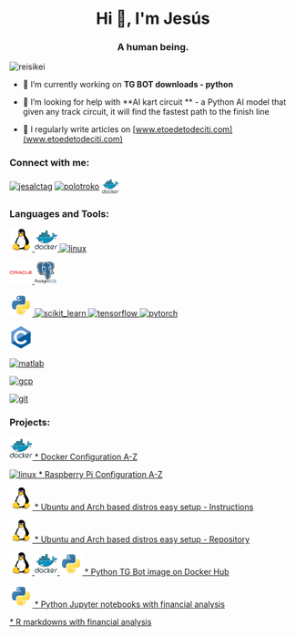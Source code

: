 <h1 align="center">Hi 👋, I'm Jesús</h1>
<h3 align="center">A human being.</h3>

<p align="left"> <img src="https://komarev.com/ghpvc/?username=reisikei&label=Profile%20views&color=0e75b6&style=flat" alt="reisikei" /> </p>

- 🔭 I’m currently working on **TG BOT downloads - python**

- 🤝 I’m looking for help with **AI kart circuit ** - a Python AI model that given any track circuit, it will find the fastest path to the finish line

- 📝 I regularly write articles on [www.etoedetodeciti.com](www.etoedetodeciti.com)

<h3 align="left">Connect with me:</h3>
<p align="left">
<a href="https://linkedin.com/in/jesalctag" target="blank"><img align="center" src="https://raw.githubusercontent.com/rahuldkjain/github-profile-readme-generator/master/src/images/icons/Social/linked-in-alt.svg" alt="jesalctag" height="30" width="40" /></a> 
<a href="https://www.codewars.com/users/polotroko/badges/large" target="blank"><img align="center" src="https://raw.githubusercontent.com/reisikei/reisikei/main/src/logocodewars.svg" alt="polotroko" height="30" width="30" /></a> 
<a href="https://hub.docker.com/u/reisikei/" target="_blank"><img align="center" src="https://raw.githubusercontent.com/devicons/devicon/master/icons/docker/docker-original-wordmark.svg" alt="docker" width="30" height="30"/> </a>




</p>

<h3 align="left">Languages and Tools:</h3>
<p align="left"> 
    

<p><a href="https://www.linux.org/" target="_blank"> <img src="https://raw.githubusercontent.com/devicons/devicon/master/icons/linux/linux-original.svg" alt="linux" width="40" height="40"/> </a>
<a href="https://www.docker.com/" target="_blank"> <img src="https://raw.githubusercontent.com/devicons/devicon/master/icons/docker/docker-original-wordmark.svg" alt="docker" width="40" height="40"/> </a>
<a href="https://www.raspberrypi.org/" target="_blank"> <img src="https://raw.githubusercontent.com/reisikei/reisikei/main/src/Raspberry_Pi_Logo.svg" alt="linux" width="30" height="30"/>
<p>
    

<p><a href="https://www.oracle.com/" target="_blank"> <img src="https://raw.githubusercontent.com/devicons/devicon/master/icons/oracle/oracle-original.svg" alt="oracle" width="40" height="40"/> </a> 
<a href="https://www.postgresql.org" target="_blank"> <img src="https://raw.githubusercontent.com/devicons/devicon/master/icons/postgresql/postgresql-original-wordmark.svg" alt="postgresql" width="40" height="40"/> </a>

<p>
<a href="https://www.python.org" target="_blank"> <img src="https://raw.githubusercontent.com/devicons/devicon/master/icons/python/python-original.svg" alt="python" width="40" height="40"/> </a> 
<a href="https://scikit-learn.org/" target="_blank"> <img src="https://upload.wikimedia.org/wikipedia/commons/0/05/Scikit_learn_logo_small.svg" alt="scikit_learn" width="40" height="40"/> </a> 
<a href="https://www.tensorflow.org" target="_blank"> <img src="https://www.vectorlogo.zone/logos/tensorflow/tensorflow-icon.svg" alt="tensorflow" width="40" height="40"/> </a> 
<a href="https://pytorch.org/" target="_blank"> <img src="https://www.vectorlogo.zone/logos/pytorch/pytorch-icon.svg" alt="pytorch" width="40" height="40"/> </a> 

<p><a href="https://www.cprogramming.com/" target="_blank"> <img src="https://raw.githubusercontent.com/devicons/devicon/master/icons/c/c-original.svg" alt="c" width="40" height="40"/> </a> <p>
<a href="https://www.mathworks.com/" target="_blank"> <img src="https://upload.wikimedia.org/wikipedia/commons/2/21/Matlab_Logo.png" alt="matlab" width="40" height="40"/> </a> 

<p><a href="https://cloud.google.com" target="_blank"> <img src="https://www.vectorlogo.zone/logos/google_cloud/google_cloud-icon.svg" alt="gcp" width="40" height="40"/> </a>
<p><a href="https://git-scm.com/" target="_blank"> <img src="https://www.vectorlogo.zone/logos/git-scm/git-scm-icon.svg" alt="git" width="40" height="40"/> </a> 

    
    
    
    
    

<h3 align="left">Projects:</h3>
<p align="left"> 

    
<p><a href="https://www.docker.com/" target="_blank"> <img src="https://raw.githubusercontent.com/devicons/devicon/master/icons/docker/docker-original-wordmark.svg" alt="docker" width="40" height="40"/> </a>
<a href="https://github.com/reisikei/docker">* Docker Configuration A-Z</a>
</p>

<p><a href="https://www.raspberrypi.org/" target="_blank"> <img src="https://raw.githubusercontent.com/reisikei/reisikei/main/src/Raspberry_Pi_Logo.svg" alt="linux" width="30" height="30"/> </a>
<a href="https://reisikei.github.io/RPi/">* Raspberry Pi Configuration A-Z</a>
</p>

<p><a href="https://www.linux.org/" target="_blank"> <img src="https://raw.githubusercontent.com/devicons/devicon/master/icons/linux/linux-original.svg" alt="linux" width="40" height="40"/> </a>
<a href="https://reisikei.github.io/Linux">* Ubuntu and Arch based distros easy setup - Instructions</a></p>

<p><a href="https://www.linux.org/" target="_blank"> <img src="https://raw.githubusercontent.com/devicons/devicon/master/icons/linux/linux-original.svg" alt="linux" width="40" height="40"/> </a>
<a href="https://github.com/reisikei/Linux">* Ubuntu and Arch based distros easy setup - Repository</a></p>

<p><a href="https://www.linux.org/" target="_blank"> <img src="https://raw.githubusercontent.com/devicons/devicon/master/icons/linux/linux-original.svg" alt="linux" width="40" height="40"/> </a>
<a href="https://www.docker.com/" target="_blank"> <img src="https://raw.githubusercontent.com/devicons/devicon/master/icons/docker/docker-original-wordmark.svg" alt="docker" width="40" height="40"/> </a>
<a href="https://www.python.org" target="_blank"> <img src="https://raw.githubusercontent.com/devicons/devicon/master/icons/python/python-original.svg" alt="python" width="40" height="40"/> </a>
<a href="https://hub.docker.com/u/reisikei">* Python TG Bot image on Docker Hub</a>
    
</p><a href="https://www.python.org" target="_blank"> <img src="https://raw.githubusercontent.com/devicons/devicon/master/icons/python/python-original.svg" alt="python" width="40" height="40"/> </a>
<a href="https://github.com/reisikei/Financial_analysis_python">* Python Jupyter notebooks with financial analysis</a>
    
</p>
<a href="https://reisikei.github.io/Financial_analysis_R/">* R markdowns with financial analysis</a>
